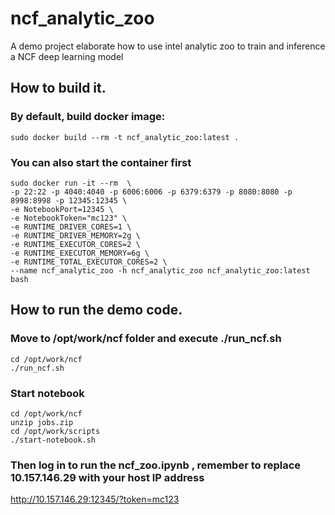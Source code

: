 # ncf_analytic_zoo
A demo project elaborate how to use intel analytic zoo to train and inference a NCF deep learning model 
## How to build it.

### By default, build docker image:

    sudo docker build --rm -t ncf_analytic_zoo:latest .
	
### You can also start the container first

    sudo docker run -it --rm  \
    -p 22:22 -p 4040:4040 -p 6006:6006 -p 6379:6379 -p 8080:8080 -p 8998:8998 -p 12345:12345 \
    -e NotebookPort=12345 \
    -e NotebookToken="mc123" \
    -e RUNTIME_DRIVER_CORES=1 \
    -e RUNTIME_DRIVER_MEMORY=2g \
    -e RUNTIME_EXECUTOR_CORES=2 \
    -e RUNTIME_EXECUTOR_MEMORY=6g \
    -e RUNTIME_TOTAL_EXECUTOR_CORES=2 \
    --name ncf_analytic_zoo -h ncf_analytic_zoo ncf_analytic_zoo:latest bash

## How to run the demo code.

### Move to /opt/work/ncf folder and execute ./run_ncf.sh

    cd /opt/work/ncf 
    ./run_ncf.sh

### Start notebook 
    cd /opt/work/ncf 
    unzip jobs.zip 
    cd /opt/work/scripts 
    ./start-notebook.sh 

### Then log in to run the ncf_zoo.ipynb , remember to replace 10.157.146.29 with your host IP address 

   http://10.157.146.29:12345/?token=mc123

